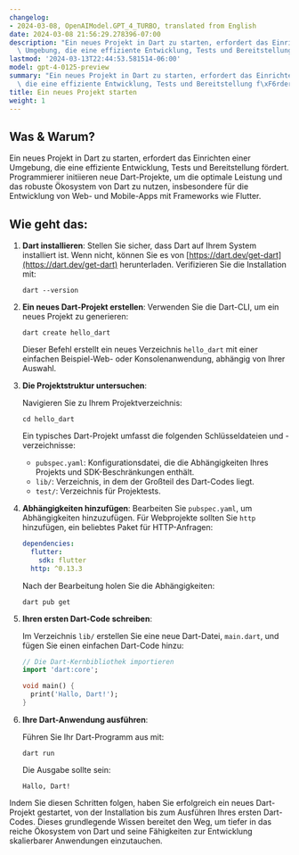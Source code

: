 ```yaml
---
changelog:
- 2024-03-08, OpenAIModel.GPT_4_TURBO, translated from English
date: 2024-03-08 21:56:29.278396-07:00
description: "Ein neues Projekt in Dart zu starten, erfordert das Einrichten einer\
  \ Umgebung, die eine effiziente Entwicklung, Tests und Bereitstellung f\xF6rdert.\u2026"
lastmod: '2024-03-13T22:44:53.581514-06:00'
model: gpt-4-0125-preview
summary: "Ein neues Projekt in Dart zu starten, erfordert das Einrichten einer Umgebung,\
  \ die eine effiziente Entwicklung, Tests und Bereitstellung f\xF6rdert.\u2026"
title: Ein neues Projekt starten
weight: 1
---
```


## Was & Warum?

Ein neues Projekt in Dart zu starten, erfordert das Einrichten einer Umgebung, die eine effiziente Entwicklung, Tests und Bereitstellung fördert. Programmierer initiieren neue Dart-Projekte, um die optimale Leistung und das robuste Ökosystem von Dart zu nutzen, insbesondere für die Entwicklung von Web- und Mobile-Apps mit Frameworks wie Flutter.

## Wie geht das:

1. **Dart installieren**:
   Stellen Sie sicher, dass Dart auf Ihrem System installiert ist. Wenn nicht, können Sie es von [https://dart.dev/get-dart](https://dart.dev/get-dart) herunterladen. Verifizieren Sie die Installation mit:

   ```shell
   dart --version
   ```

2. **Ein neues Dart-Projekt erstellen**:
   Verwenden Sie die Dart-CLI, um ein neues Projekt zu generieren:

   ```shell
   dart create hello_dart
   ```

   Dieser Befehl erstellt ein neues Verzeichnis `hello_dart` mit einer einfachen Beispiel-Web- oder Konsolenanwendung, abhängig von Ihrer Auswahl.

3. **Die Projektstruktur untersuchen**:
   
   Navigieren Sie zu Ihrem Projektverzeichnis:

   ```shell
   cd hello_dart
   ```

   Ein typisches Dart-Projekt umfasst die folgenden Schlüsseldateien und -verzeichnisse:

   - `pubspec.yaml`: Konfigurationsdatei, die die Abhängigkeiten Ihres Projekts und SDK-Beschränkungen enthält.
   - `lib/`: Verzeichnis, in dem der Großteil des Dart-Codes liegt.
   - `test/`: Verzeichnis für Projektests.

4. **Abhängigkeiten hinzufügen**:
   Bearbeiten Sie `pubspec.yaml`, um Abhängigkeiten hinzuzufügen. Für Webprojekte sollten Sie `http` hinzufügen, ein beliebtes Paket für HTTP-Anfragen:

   ```yaml
   dependencies:
     flutter:
       sdk: flutter
     http: ^0.13.3
   ```

   Nach der Bearbeitung holen Sie die Abhängigkeiten:

   ```shell
   dart pub get
   ```

5. **Ihren ersten Dart-Code schreiben**:
   
   Im Verzeichnis `lib/` erstellen Sie eine neue Dart-Datei, `main.dart`, und fügen Sie einen einfachen Dart-Code hinzu:

   ```dart
   // Die Dart-Kernbibliothek importieren
   import 'dart:core';

   void main() {
     print('Hallo, Dart!');
   }
   ```

6. **Ihre Dart-Anwendung ausführen**:

   Führen Sie Ihr Dart-Programm aus mit:

   ```shell
   dart run
   ```

   Die Ausgabe sollte sein:

   ```
   Hallo, Dart!
   ```

Indem Sie diesen Schritten folgen, haben Sie erfolgreich ein neues Dart-Projekt gestartet, von der Installation bis zum Ausführen Ihres ersten Dart-Codes. Dieses grundlegende Wissen bereitet den Weg, um tiefer in das reiche Ökosystem von Dart und seine Fähigkeiten zur Entwicklung skalierbarer Anwendungen einzutauchen.
